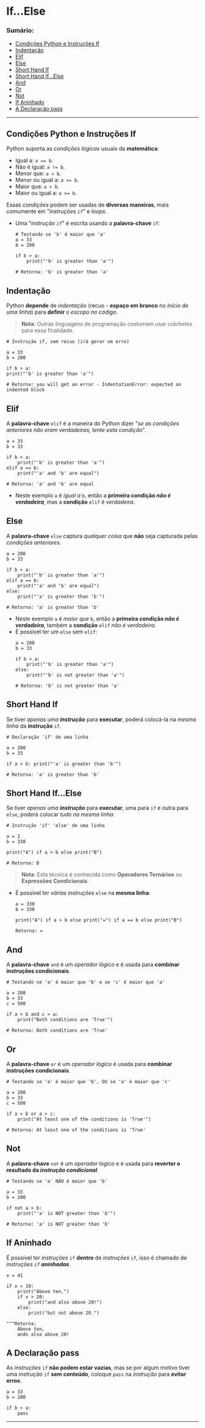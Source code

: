 # If...Else

### Sumário:

- [Condições Python e Instruções If](#condições-python-e-instruções-if)
- [Indentação](#indentação)
- [Elif](#elif)
- [Else](#else)
- [Short Hand If](#short-hand-if)
- [Short Hand If...Else](#short-hand-ifelse)
- [And](#and)
- [Or](#or)
- [Not](#not)
- [If Aninhado](#if-aninhado)
- [A Declaração pass](#a-declaração-pass)

---

## Condições Python e Instruções If

Python suporta as _condições lógicas_ usuais da **matemática**:

- Igual a: ``a == b``.
- Não é igual: ``a != b``.
- Menor que: ``a < b``.
- Menor ou igual a: ``a <= b``.
- Maior que: ``a > b``.
- Maior ou igual a: ``a >= b``.

Essas _condições_ podem ser usadas de **diversas maneiras**, mais comumente em "_instruções ``if``_" e _loops_.

- Uma "_instrução ``if``_" é escrita usando a **palavra-chave** ``if``:
    ```
    # Testando se 'b' é maior que 'a'
    a = 33
    b = 200

    if b > a:
        print("'b' is greater than 'a'")

    # Retorna: 'b' is greater than 'a'
    ```

## Indentação

Python **depende** de _indentação_ (recuo - **espaço em branco** no _início de uma linha_) para **definir** o _escopo no código_.

> **Nota**: Outras linguagens de programação costumam usar _colchetes_ para essa finalidade.

```
# Instrução if, sem recuo (irá gerar um erro)

a = 33
b = 200

if b > a:
print("'b' is greater than 'a'")

# Retorna: you will get an error - IndentationError: expected an indented block
```

## Elif

A **palavra-chave** ``elif`` é a maneira do Python dizer "_se as condições anteriores não eram verdadeiras, tente esta condição_".

```
a = 33
b = 33

if b > a:
    print("'b' is greater than 'a'")
elif a == b:
    print("'a' and 'b' are equal")

# Retorna: 'a' and 'b' are equal
```

- Neste exemplo ``a`` é _igual a_ ``b``, então a **primeira condição _não é verdadeira_**, mas a **condição** ``elif`` é _verdadeira_.

## Else

A **palavra-chave** ``else`` captura _qualquer coisa_ que **não** seja capturada pelas _condições anteriores_.

```
a = 200
b = 33

if b > a:
    print("'b' is greater than 'a'")
elif a == b:
    print("'a' and 'b' are equal")
else:
    print("'a' is greater than 'b'")

# Retorna: 'a' is greater than 'b'
```

- Neste exemplo ``a`` é _maior que_ ``b``, então a **primeira condição _não é verdadeira_**, também a **condição** ``elif`` _não é verdadeira_.
- É possível ter um ``else`` sem ``elif``:
    ```
    a = 200
    b = 33

    if b > a:
        print("'b' is greater than 'a'")
    else:
        print("'b' is not greater than 'a'")

    # Retorna: 'b' is not greater than 'a'
    ```

## Short Hand If

Se tiver _apenas uma **instrução**_ para **executar**, poderá colocá-la na _mesma linha_ da **instrução** ``if``.

```
# Declaração 'if' de uma linha

a = 200
b = 33

if a > b: print("'a' is greater than 'b'")

# Retorna: 'a' is greater than 'b'
```

## Short Hand If...Else

Se tiver _apenas uma **instrução**_ para **executar**, uma para ``if`` e outra para ``else``, poderá colocar _tudo na mesma linha_.

```
# Instrução 'if' 'else' de uma linha

a = 2
b = 330

print("A") if a > b else print("B")

# Retorna: B
```

> **Nota**: Esta técnica é conhecida como **Operadores Ternários** ou **Expressões Condicionais**.

- É possível ter _várias instruções_ ``else`` na **mesma linha**:
    ```
    a = 330
    b = 330

    print("A") if a > b else print("=") if a == b else print("B")

    Retorna: =
    ```

## And

A **palavra-chave** ``and`` é um _operador lógico_ e é usada para **combinar instruções condicionais**.

```
# Testando se 'a' é maior que 'b' e se 'c' é maior que 'a'

a = 200
b = 33
c = 500

if a > b and c > a:
    print("Both conditions are 'True'")

# Retorna: Both conditions are 'True'
```

## Or

A **palavra-chave** ``or`` é um _operador lógico_ é usada para **combinar instruções condicionais**.

```
# Testando se 'a' é maior que 'b', OU se 'a' é maior que 'c'

a = 200
b = 33
c = 500

if a > b or a > c:
    print("At least one of the conditions is 'True'")

# Retorna: At least one of the conditions is 'True'
```

## Not

A **palavra-chave** ``not`` é um _operador lógico_ e é usada para **reverter o resultado da _instrução condicional_**.

```
# Testando se 'a' NÃO é maior que 'b'

a = 33
b = 200

if not a > b:
    print("'a' is NOT greater than 'b'")

# Retorna: 'a' is NOT greater than 'b'
```

## If Aninhado

É possível ter _instruções_ ``if`` **dentro** de _instruções_ ``if``, isso é chamado de _instruções ``if`` **aninhadas**_.

```
x = 41

if x > 10:
    print("Above ten,")
    if x > 20:
        print("and also above 20!")
    else:
        print("but not above 20.")

"""Retorna:
    Above ten,
    ando also above 20!
```

## A Declaração pass

As _instruções_ ``if`` **não podem estar vazias**, mas se por algum motivo tiver uma _instrução_ ``if`` **sem conteúdo**, coloque ``pass`` na _instrução_ para **evitar erros**.

```
a = 33
b = 200

if b > a:
    pass
```

---